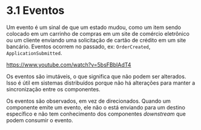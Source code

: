 # 3.1 Eventos

Um evento é um sinal de que um estado mudou, como um item sendo colocado em um carrinho de compras em um site de comércio eletrônico ou um cliente enviando uma solicitação de cartão de crédito em um site bancário. Eventos ocorrem no passado, ex: `OrderCreated`, `ApplicationSubmitted`.

https://www.youtube.com/watch?v=5bsFBbIAdT4

Os eventos são imutáveis, o que significa que não podem ser alterados. Isso é útil em sistemas distribuídos porque não há alterações para manter a sincronização entre os componentes.

Os eventos são observados, em vez de direcionados. Quando um componente emite um evento, ele não o está enviando para um destino específico e não tem conhecimento dos componentes _downstream_ que podem consumir o evento.
